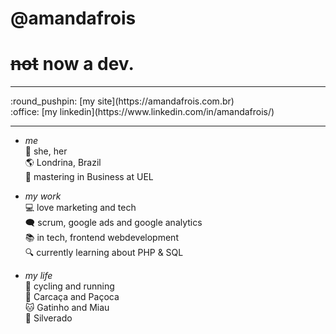 # @amandafrois 
<h1><s>not</s> now a dev. </h1>
<hr>
:round_pushpin: [my site](https://amandafrois.com.br)<br>
:office: [my linkedin](https://www.linkedin.com/in/amandafrois/)<br>
<hr>

-  _me_<br>
:woman: she, her <br>
:earth_americas: Londrina, Brazil<br>
:office: mastering in Business at UEL<br>

- _my work_<br>
:computer: love marketing and tech<br>
:left_speech_bubble: scrum, google ads and google analytics<br>
:books: in tech, frontend webdevelopment <br>
:mag: currently learning about PHP & SQL <br>

- _my life_<br>
:mountain_bicyclist: cycling and running<br>
:dog: Carcaça and Paçoca<br>
:cat: Gatinho and Miau<br>
:horse: Silverado<br>
